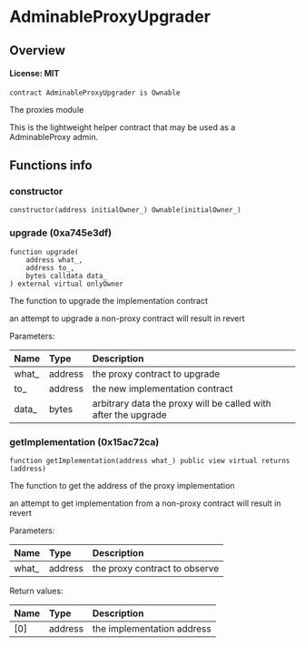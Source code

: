 # AdminableProxyUpgrader

## Overview

#### License: MIT

```solidity
contract AdminableProxyUpgrader is Ownable
```

The proxies module

This is the lightweight helper contract that may be used as a AdminableProxy admin.
## Functions info

### constructor

```solidity
constructor(address initialOwner_) Ownable(initialOwner_)
```


### upgrade (0xa745e3df)

```solidity
function upgrade(
    address what_,
    address to_,
    bytes calldata data_
) external virtual onlyOwner
```

The function to upgrade the implementation contract

an attempt to upgrade a non-proxy contract will result in revert


Parameters:

| Name  | Type    | Description                                                    |
| :---- | :------ | :------------------------------------------------------------- |
| what_ | address | the proxy contract to upgrade                                  |
| to_   | address | the new implementation contract                                |
| data_ | bytes   | arbitrary data the proxy will be called with after the upgrade |

### getImplementation (0x15ac72ca)

```solidity
function getImplementation(address what_) public view virtual returns (address)
```

The function to get the address of the proxy implementation

an attempt to get implementation from a non-proxy contract will result in revert


Parameters:

| Name  | Type    | Description                    |
| :---- | :------ | :----------------------------- |
| what_ | address | the proxy contract to observe  |


Return values:

| Name | Type    | Description                |
| :--- | :------ | :------------------------- |
| [0]  | address | the implementation address |
